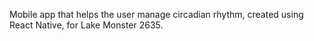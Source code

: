 Mobile app that helps the user manage circadian rhythm, created using React Native, for Lake Monster 2635.
